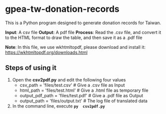 # gpea-tw-donation-records
This is a Python program designed to generate donation records for Taiwan.

**Input**: A csv file
**Output**: A pdf file
**Process**: Read the .csv file, and convert it to the HTML format to draw the table, and then save it as a .pdf file

**Note**: In this file, we use wkhtmltopdf, please download and install it: https://wkhtmltopdf.org/downloads.html


## Steps of using it

 1. Open the **csv2pdf.py** and edit the following four values
	 - csv_path = 'files/test.csv' # Give a .csv file as Input
	 - html_path = 'files/test.html' # Give a .html file as temporary file
	 - output_pdf_path = 'files/test.pdf' # Give a .pdf file as Output
	 - output_path = 'files/output.txt' # The log file of translated data
 2. In the command line, execute **`py  csv2pdf.py`**
